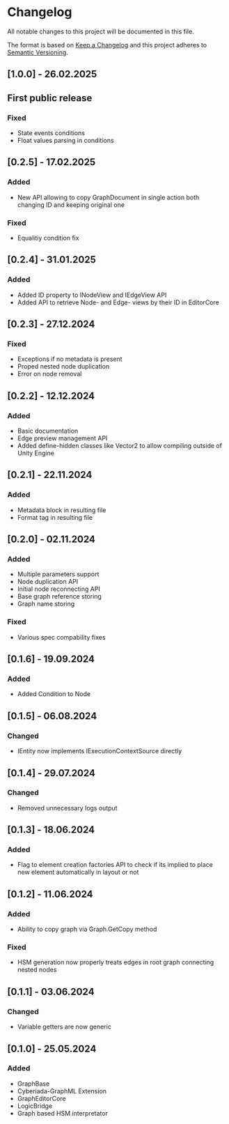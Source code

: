 # Changelog
All notable changes to this project will be documented in this file.

The format is based on [Keep a Changelog](http://keepachangelog.com/en/1.0.0/)
and this project adheres to [Semantic Versioning](http://semver.org/spec/v2.0.0.html).

<!-- Headers should be listed in this order: Added, Changed, Deprecated, Removed, Fixed, Security -->

## [1.0.0] - 26.02.2025
## First public release
### Fixed
 - State events conditions
 - Float values parsing in conditions

## [0.2.5] - 17.02.2025
### Added
 - New API allowing to copy GraphDocument in single action both changing ID and keeping original one
### Fixed
 - Equalitiy condition fix

## [0.2.4] - 31.01.2025
### Added
 - Added ID property to INodeView and IEdgeView API
 - Added API to retrieve Node- and Edge- views by their ID in EditorCore

## [0.2.3] - 27.12.2024
### Fixed
 - Exceptions if no metadata is present
 - Proped nested node duplication
 - Error on node removal

## [0.2.2] - 12.12.2024
### Added
 - Basic documentation
 - Edge preview management API
 - Added define-hidden classes like Vector2 to allow compiling outside of Unity Engine
 
## [0.2.1] - 22.11.2024
### Added
 - Metadata block in resulting file
 - Format tag in resulting file
 
## [0.2.0] - 02.11.2024
### Added
 - Multiple parameters support
 - Node duplication API
 - Initial node reconnecting API
 - Base graph reference storing
 - Graph name storing
### Fixed
 - Various spec compability fixes

## [0.1.6] - 19.09.2024
### Added
 - Added Condition to Node

## [0.1.5] - 06.08.2024
### Changed
 - IEntity now implements IExecutionContextSource directly

## [0.1.4] - 29.07.2024
### Changed
 - Removed unnecessary logs output

## [0.1.3] - 18.06.2024
### Added
 - Flag to element creation factories API to check if its implied to place new element automatically in layout or not

## [0.1.2] - 11.06.2024
### Added
 - Ability to copy graph via Graph.GetCopy method
### Fixed
 - HSM generation now properly treats edges in root graph connecting nested nodes

## [0.1.1] - 03.06.2024
### Changed
 - Variable getters are now generic
 
## [0.1.0] - 25.05.2024
### Added
 - GraphBase
 - Cyberiada-GraphML Extension
 - GraphEditorCore
 - LogicBridge
 - Graph based HSM interpretator